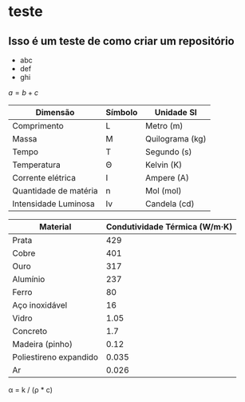# teste

## Isso é um teste de como criar um repositório

- abc
- def
- ghi

$a = b + c$

| Dimensão             | Símbolo | Unidade SI |
| -------------------- | ------- | ----------- |
| Comprimento          | L       | Metro (m)   |
| Massa                | M       | Quilograma (kg) |
| Tempo                | T       | Segundo (s)  |
| Temperatura          | Θ       | Kelvin (K)   |
| Corrente elétrica    | I       | Ampere (A)   |
| Quantidade de matéria | n       | Mol (mol)    |
| Intensidade Luminosa | Iv      | Candela (cd) |


| Material                | Condutividade Térmica (W/m·K) |
| ----------------------- | ----------------------------- |
| Prata                   | 429                           |
| Cobre                   | 401                           |
| Ouro                    | 317                           |
| Alumínio                | 237                           |
| Ferro                   | 80                            |
| Aço inoxidável          | 16                            |
| Vidro                   | 1.05                          |
| Concreto                | 1.7                           |
| Madeira (pinho)         | 0.12                          |
| Poliestireno expandido | 0.035                         |
| Ar                      | 0.026                         |

α = k / (ρ * c)
